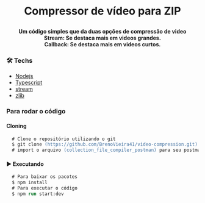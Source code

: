 <h1 align="center">
<br>

<p align="center">
    <b>Compressor de vídeo para ZIP</b>
    <h4 align="center"> Um código simples que da duas opções de <b>compressão</b> de video </br> Stream: Se destaca mais em videos grandes. </br> Callback: Se destaca mais em videos curtos.</h2>
</p>

### 🛠 Techs
  - [Nodejs](https://nodejs.org/en/)
  - [Typescript](https://www.typescriptlang.org/)
  - [stream](https://nodejs.org/api/stream.html)
  - [zlib](https://www.npmjs.com/package/zlib)


### Para rodar o código

#### Cloning
```ps
  # Clone o repositório utilizando o git
  $ git clone (https://github.com/BrenoVieira41/video-compression.git)
  # import o arquivo (collection_file_compiler_postman) para seu postman
```

#### :arrow_forward: Executando
```ps
  # Para baixar os pacotes
  $ npm install
  # Para executar o código
  $ npm run start:dev
```
